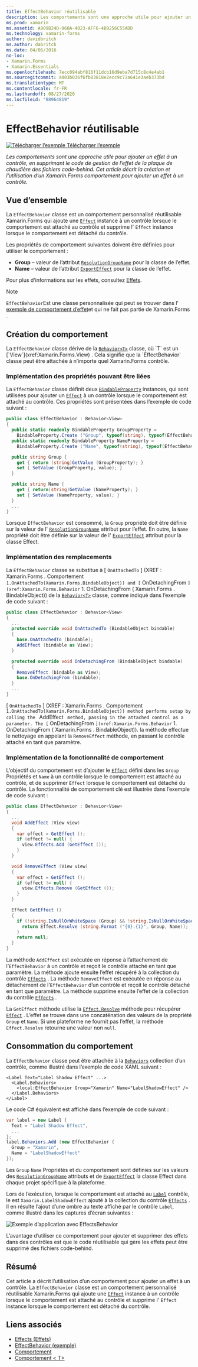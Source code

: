 ```yaml
---
title: EffectBehavior réutilisable
description: Les comportements sont une approche utile pour ajouter un effet à un contrôle, tout en supprimant le code de gestion de l’effet réutilisable dans les fichiers code-behind. Cet article décrit la création et l’utilisation d’un Xamarin.Forms comportement pour ajouter un effet à un contrôle.
ms.prod: xamarin
ms.assetid: A909B24D-960A-4023-AFF6-4B9256C55ADD
ms.technology: xamarin-forms
author: davidbritch
ms.author: dabritch
ms.date: 04/06/2016
no-loc:
- Xamarin.Forms
- Xamarin.Essentials
ms.openlocfilehash: 7ecc094abf816f11dcb16d9eba7d715c8c4e4ab1
ms.sourcegitcommit: a003b036f6fb83818e2ecc9c72a641e3aeb373bd
ms.translationtype: MT
ms.contentlocale: fr-FR
ms.lasthandoff: 08/27/2020
ms.locfileid: "88964819"
---
```

# <a name="reusable-effectbehavior"></a>EffectBehavior réutilisable

[![Télécharger l’exemple](~/media/shared/download.png) Télécharger l’exemple](https://docs.microsoft.com/samples/xamarin/xamarin-forms-samples/behaviors-effectbehavior)

_Les comportements sont une approche utile pour ajouter un effet à un contrôle, en supprimant le code de gestion de l’effet de la plaque de chaudière des fichiers code-behind. Cet article décrit la création et l’utilisation d’un Xamarin.Forms comportement pour ajouter un effet à un contrôle._

## <a name="overview"></a>Vue d’ensemble

La `EffectBehavior` classe est un comportement personnalisé réutilisable Xamarin.Forms qui ajoute une [`Effect`](xref:Xamarin.Forms.Effect) instance à un contrôle lorsque le comportement est attaché au contrôle et supprime l' `Effect` instance lorsque le comportement est détaché du contrôle.

Les propriétés de comportement suivantes doivent être définies pour utiliser le comportement :

- **Group** – valeur de l’attribut [`ResolutionGroupName`](xref:Xamarin.Forms.ResolutionGroupNameAttribute) pour la classe de l’effet.
- **Name** – valeur de l’attribut [`ExportEffect`](xref:Xamarin.Forms.ExportEffectAttribute) pour la classe de l’effet.

Pour plus d’informations sur les effets, consultez [Effets](~/xamarin-forms/app-fundamentals/effects/index.md).

> [!NOTE]
> `EffectBehavior`Est une classe personnalisée qui peut se trouver dans l' [exemple de comportement d’effet](https://docs.microsoft.com/samples/xamarin/xamarin-forms-samples/behaviors-effectbehavior)et qui ne fait pas partie de Xamarin.Forms .

## <a name="creating-the-behavior"></a>Création du comportement

La `EffectBehavior` classe dérive de la [`Behavior<T>`](xref:Xamarin.Forms.Behavior`1) classe, où `T` est un [`View`](xref:Xamarin.Forms.View) . Cela signifie que la `EffectBehavior` classe peut être attachée à n’importe quel Xamarin.Forms contrôle.

### <a name="implementing-bindable-properties"></a>Implémentation des propriétés pouvant être liées

La `EffectBehavior` classe définit deux [`BindableProperty`](xref:Xamarin.Forms.BindableProperty) instances, qui sont utilisées pour ajouter un [`Effect`](xref:Xamarin.Forms.Effect) à un contrôle lorsque le comportement est attaché au contrôle. Ces propriétés sont présentées dans l’exemple de code suivant :

```csharp
public class EffectBehavior : Behavior<View>
{
  public static readonly BindableProperty GroupProperty =
    BindableProperty.Create ("Group", typeof(string), typeof(EffectBehavior), null);
  public static readonly BindableProperty NameProperty =
    BindableProperty.Create ("Name", typeof(string), typeof(EffectBehavior), null);

  public string Group {
    get { return (string)GetValue (GroupProperty); }
    set { SetValue (GroupProperty, value); }
  }

  public string Name {
    get { return(string)GetValue (NameProperty); }
    set { SetValue (NameProperty, value); }
  }
  ...
}
```

Lorsque `EffectBehavior` est consommé, la `Group` propriété doit être définie sur la valeur de l' [`ResolutionGroupName`](xref:Xamarin.Forms.ResolutionGroupNameAttribute) attribut pour l’effet. En outre, la `Name` propriété doit être définie sur la valeur de l' [`ExportEffect`](xref:Xamarin.Forms.ExportEffectAttribute) attribut pour la classe Effect.

### <a name="implementing-the-overrides"></a>Implémentation des remplacements

La `EffectBehavior` classe se substitue à [ `OnAttachedTo` ] (XREF : Xamarin.Forms . Comportement `1.OnAttachedTo(Xamarin.Forms.BindableObject)) and [` OnDetachingFrom `](xref:Xamarin.Forms.Behavior` 1. OnDetachingFrom ( Xamarin.Forms . BindableObject)) de la [`Behavior<T>`](xref:Xamarin.Forms.Behavior`1) classe, comme indiqué dans l’exemple de code suivant :

```csharp
public class EffectBehavior : Behavior<View>
{
  ...
  protected override void OnAttachedTo (BindableObject bindable)
  {
    base.OnAttachedTo (bindable);
    AddEffect (bindable as View);
  }

  protected override void OnDetachingFrom (BindableObject bindable)
  {
    RemoveEffect (bindable as View);
    base.OnDetachingFrom (bindable);
  }
  ...
}
```

[ `OnAttachedTo` ] (XREF : Xamarin.Forms . Comportement `1.OnAttachedTo(Xamarin.Forms.BindableObject)) method performs setup by calling the ` AddEffect ` method, passing in the attached control as a parameter. The [` OnDetachingFrom `](xref:Xamarin.Forms.Behavior` 1. OnDetachingFrom ( Xamarin.Forms . BindableObject)). la méthode effectue le nettoyage en appelant la `RemoveEffect` méthode, en passant le contrôle attaché en tant que paramètre.

### <a name="implementing-the-behavior-functionality"></a>Implémentation de la fonctionnalité de comportement

L’objectif du comportement est d’ajouter le [`Effect`](xref:Xamarin.Forms.Effect) défini dans les `Group` Propriétés et `Name` à un contrôle lorsque le comportement est attaché au contrôle, et de supprimer `Effect` lorsque le comportement est détaché du contrôle. La fonctionnalité de comportement clé est illustrée dans l’exemple de code suivant :

```csharp
public class EffectBehavior : Behavior<View>
{
  ...
  void AddEffect (View view)
  {
    var effect = GetEffect ();
    if (effect != null) {
      view.Effects.Add (GetEffect ());
    }
  }

  void RemoveEffect (View view)
  {
    var effect = GetEffect ();
    if (effect != null) {
      view.Effects.Remove (GetEffect ());
    }
  }

  Effect GetEffect ()
  {
    if (!string.IsNullOrWhiteSpace (Group) && !string.IsNullOrWhiteSpace (Name)) {
      return Effect.Resolve (string.Format ("{0}.{1}", Group, Name));
    }
    return null;
  }
}
```

La méthode `AddEffect` est exécutée en réponse à l’attachement de l’`EffectBehavior` à un contrôle et reçoit le contrôle attaché en tant que paramètre. La méthode ajoute ensuite l’effet récupéré à la collection du contrôle [`Effects`](xref:Xamarin.Forms.Element.Effects) . La méthode `RemoveEffect` est exécutée en réponse au détachement de l’`EffectBehavior` d’un contrôle et reçoit le contrôle détaché en tant que paramètre. La méthode supprime ensuite l’effet de la collection du contrôle [`Effects`](xref:Xamarin.Forms.Element.Effects) .

La `GetEffect` méthode utilise la [`Effect.Resolve`](xref:Xamarin.Forms.Effect.Resolve(System.String)) méthode pour récupérer [`Effect`](xref:Xamarin.Forms.Effect) . L’effet se trouve dans une concaténation des valeurs de la propriété `Group` et `Name`. Si une plateforme ne fournit pas l’effet, la méthode `Effect.Resolve` retourne une valeur non `null`.

## <a name="consuming-the-behavior"></a>Consommation du comportement

La `EffectBehavior` classe peut être attachée à la [`Behaviors`](xref:Xamarin.Forms.VisualElement.Behaviors) collection d’un contrôle, comme illustré dans l’exemple de code XAML suivant :

```xaml
<Label Text="Label Shadow Effect" ...>
  <Label.Behaviors>
    <local:EffectBehavior Group="Xamarin" Name="LabelShadowEffect" />
  </Label.Behaviors>
</Label>
```

Le code C# équivalent est affiché dans l’exemple de code suivant :

```csharp
var label = new Label {
  Text = "Label Shadow Effect",
  ...
};
label.Behaviors.Add (new EffectBehavior {
  Group = "Xamarin",
  Name = "LabelShadowEffect"
});
```

Les `Group` `Name` Propriétés et du comportement sont définies sur les valeurs des [`ResolutionGroupName`](xref:Xamarin.Forms.ResolutionGroupNameAttribute) attributs et de [`ExportEffect`](xref:Xamarin.Forms.ExportEffectAttribute) la classe Effect dans chaque projet spécifique à la plateforme.

Lors de l’exécution, lorsque le comportement est attaché au [`Label`](xref:Xamarin.Forms.Label) contrôle, le est `Xamarin.LabelShadowEffect` ajouté à la collection du contrôle [`Effects`](xref:Xamarin.Forms.Element.Effects) . Il en résulte l’ajout d’une ombre au texte affiché par le contrôle `Label`, comme illustré dans les captures d’écran suivantes :

![Exemple d’application avec EffectsBehavior](effect-behavior-images/screenshots.png)

L’avantage d’utiliser ce comportement pour ajouter et supprimer des effets dans des contrôles est que le code réutilisable qui gère les effets peut être supprimé des fichiers code-behind.

## <a name="summary"></a>Résumé

Cet article a décrit l’utilisation d’un comportement pour ajouter un effet à un contrôle. La `EffectBehavior` classe est un comportement personnalisé réutilisable Xamarin.Forms qui ajoute une [`Effect`](xref:Xamarin.Forms.Effect) instance à un contrôle lorsque le comportement est attaché au contrôle et supprime l' `Effect` instance lorsque le comportement est détaché du contrôle.

## <a name="related-links"></a>Liens associés

- [Effects (Effets)](~/xamarin-forms/app-fundamentals/effects/index.md)
- [EffectBehavior (exemple)](https://docs.microsoft.com/samples/xamarin/xamarin-forms-samples/behaviors-effectbehavior)
- [Comportement](xref:Xamarin.Forms.Behavior)
- [Comportement &lt; T&gt;](xref:Xamarin.Forms.Behavior`1)
